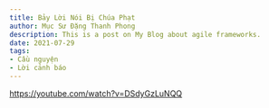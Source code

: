 ```yaml
---
title: Bảy Lời Nói Bị Chúa Phạt
author: Mục Sư Đặng Thanh Phong
description: This is a post on My Blog about agile frameworks.
date: 2021-07-29
tags:
- Cầu nguyện
- Lời cảnh báo
---
```


https://youtube.com/watch?v=DSdyGzLuNQQ
